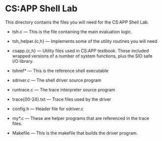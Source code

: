 
# CS:APP Shell Lab

This directory contains the files you will need for the CS:APP Shell
Lab.

- tsh.c — This is the file containing the main evaluation logic.
	
- tsh_helper.{c,h} — Implements some of the utility routines you will need

- csapp.{c,h} — Utility files used in CS:APP textbook.  These included wrapped versions of a number of system functions, plus the SIO safe I/O library.

- tshref* — This is the reference shell executable

- sdriver.c — The shell driver source program

- runtrace.c — The trace interpreter source program

- trace{00-24}.txt — Trace files used by the driver

- config.h — Header file for sdriver.c

- my*.c — These are helper programs that are referenced in the trace files.

- Makefile — This is the makefile that builds the driver program.



